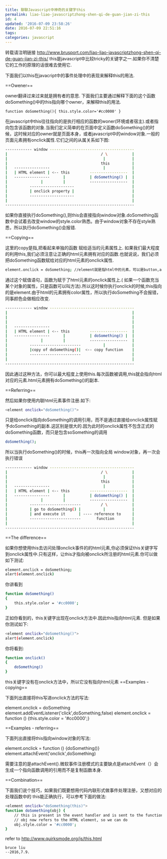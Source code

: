 ```yaml
---
title: 聊聊Javascript中神奇的关键字this
permalink: liao-liao-javascriptzhong-shen-qi-de-guan-jian-zi-this
id: 4
updated: '2016-07-09 23:58:26'
date: 2016-07-09 22:51:16
tags:
categories: javascript
---
```


转载请注明链接
http://www.brusport.com/liao-liao-javascriptzhong-shen-qi-de-guan-jian-zi-this/
this是javascript中比较tricky的关键字之一.如果你不清楚它的工作的原理的话很难去使用它.

下面我们以this在javacript中的事件处理中的表现来解释this的用法.

==Owener==

owner翻译过来过来就是拥有者的意思.
下面我们主要通过解释下面的这个函数doSomething()中的this指向哪个owner，来解释this的用法.

` function doSomething(){
   this.style.color='#cc0000'
 }
`

在javascript中this往往指向的是执行相应的函数的woner(环境或者宿主).或者指向包含该函数的对象.当我们定义简单的在页面中定义函数doSomething()的时候，这时候对应的owner就是页面本身，或者javascript中的window对象.一般的页面元素拥有onclick属性.它们之间的从属关系如下图:
``` bash
------------ window --------------------------------------
|                                          / \           |
|                                           |            |
|                                          this          |
|   ----------------                        |            |
|   | HTML element | <-- this         -----------------  |
|   ----------------      |           | doSomething() |  |
|               |         |           -----------------  |
|          --------------------                          |
|          | onclick property |                          |
|          --------------------                          |
|                                                        |
----------------------------------------------------------
```
<!--more-->

如果你直接执行doSomething(),则this会直接指向window对象.doSomething函数中会试着去改变window的style.color熟悉。由于window对象不存在style熟悉，所以执行doSomething()会报错.

==Copying==

这里的copy是指,把看起来单独的函数 赋给适当的元素属性上.
如果我们最大程度的利用this,我们必须注意让正确的html元素拥有对应的函数.也就说说，我们必须把doSomething函数赋给对应的html元素的onclick属性.

``` bash
element.onclick = doSomething; //element就是指html中的元素，可以是button,a,甚至div...
```

通过这个赋值语句，函数为赋于了html元素的onclick属性上.( 如果一个函数充当某个对象的属性，只是函数可以叫方法).所以这时候你执行onclick的时候,this指向的是element.由于html的元素拥有color属性，所以执行doSomething不会报错，同事颜色会做相应改变.
``` bash
------------ window --------------------------------------
|                                                        |
|                                                        |
|                                                        |
|   ----------------                                     |
|   | HTML element | <-- this         -----------------  |
|   ----------------      |           | doSomething() |  |
|               |         |           -----------------  |
|          -----------------------          |            |
|          |copy of doSomething()|  <-- copy function    |
|          -----------------------                       |
|                                                        |
----------------------------------------------------------
```

因此通过这种方法，你可以最大程度上使用this.每次函数被调用,this就会指向html对应的元素.html元素拥有doSomething()的副本.

==Referring==

然后如果你使用内联html元素事件注册.如下:

``` bash
<element onclick="doSomething()">
```

只是给onclick指向doSomething的调用引用，而不是通过直接给onclick属性赋予doSomething的副本.这区别是很大的.因为此时的onclick属性不包含正式的doSomething函数，而只是包含soSomething的调用

``` bash
doSomething();
```

所以当执行doSomething()的时候，this再一次指向全局 window对象，再一次会执行错误

``` bash
------------ window --------------------------------------
|                                          / \           |
|                                           |            |
|                                          this          |
|   ----------------                        |            |
|   | HTML element | <-- this         -----------------  |
|   ----------------      |           | doSomething() |  |
|               |         |           -----------------  |
|          -----------------------         / \           |
|          | go to doSomething() |          |            |
|          | and execute it      | ---- reference to     |
|          -----------------------       function        |
|                                                        |
----------------------------------------------------------
```

==The difference==

如果你想使用this去访问处理onclick事件的的html元素,你必须保证this关键字写到onclick属性中.只有这样，让this才指向被onclick所注册的html元素.你可以做如下测试:

``` bash
element.onclick = doSomething;
alert(element.onclick)
```

你讲看到
``` bash
function doSomething()
{
	this.style.color = '#cc0000';
}
```
正如你看到的，this关键字出现在onclick方法中.因此this指向html元素.
但是如果你测试如下:
``` bash
<element onclick="doSomething()">
alert(element.onclick)
```

你将看到:
``` bash
function onclick()
{
	doSomething()
}
```

this关键字没有在onclick方法中，所以它没有指向html元素
==Examples - copying==

下面列出直接将this写进onclick方法的写法:

element.onclick = doSomething
element.addEventListener('click',doSomething,false)
element.onclick = function () {this.style.color = '#cc0000';}
<element onclick="this.style.color = '#cc0000';">

==Examples - referring==

下面列出直接将this指向window对象的写法:

element.onclick = function () {doSomething()}
element.attachEvent('onclick',doSomething)
<element onclick="doSomething()">

需要注意的是attachEvent().微软事件注册模式的主要缺点是attachEvent（）会生成一个指向函数调用的引用而不是复制函数本身.

==Combination==

下面我们说个技巧，如果我们既要想用代码内联形式做事件处理注册，又想对应的处理函数中的 this能正确执行，可以参考下面的做法:

``` bash
<element onclick="doSomething(this)">
function doSomething(obj) {
	// this is present in the event handler and is sent to the function
	// obj now refers to the HTML element, so we can do
	obj.style.color = '#cc0000';
}
```

refer to http://www.quirksmode.org/js/this.html


```
bruce liu                                                                --2016,7.9.
```